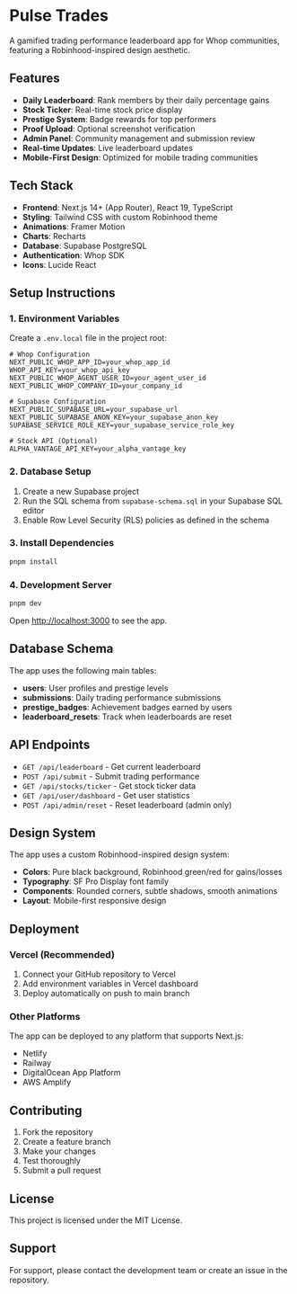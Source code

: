 # Pulse Trades

A gamified trading performance leaderboard app for Whop communities, featuring a Robinhood-inspired design aesthetic.

## Features

- **Daily Leaderboard**: Rank members by their daily percentage gains
- **Stock Ticker**: Real-time stock price display
- **Prestige System**: Badge rewards for top performers
- **Proof Upload**: Optional screenshot verification
- **Admin Panel**: Community management and submission review
- **Real-time Updates**: Live leaderboard updates
- **Mobile-First Design**: Optimized for mobile trading communities

## Tech Stack

- **Frontend**: Next.js 14+ (App Router), React 19, TypeScript
- **Styling**: Tailwind CSS with custom Robinhood theme
- **Animations**: Framer Motion
- **Charts**: Recharts
- **Database**: Supabase PostgreSQL
- **Authentication**: Whop SDK
- **Icons**: Lucide React

## Setup Instructions

### 1. Environment Variables

Create a `.env.local` file in the project root:

```env
# Whop Configuration
NEXT_PUBLIC_WHOP_APP_ID=your_whop_app_id
WHOP_API_KEY=your_whop_api_key
NEXT_PUBLIC_WHOP_AGENT_USER_ID=your_agent_user_id
NEXT_PUBLIC_WHOP_COMPANY_ID=your_company_id

# Supabase Configuration
NEXT_PUBLIC_SUPABASE_URL=your_supabase_url
NEXT_PUBLIC_SUPABASE_ANON_KEY=your_supabase_anon_key
SUPABASE_SERVICE_ROLE_KEY=your_supabase_service_role_key

# Stock API (Optional)
ALPHA_VANTAGE_API_KEY=your_alpha_vantage_key
```

### 2. Database Setup

1. Create a new Supabase project
2. Run the SQL schema from `supabase-schema.sql` in your Supabase SQL editor
3. Enable Row Level Security (RLS) policies as defined in the schema

### 3. Install Dependencies

```bash
pnpm install
```

### 4. Development Server

```bash
pnpm dev
```

Open [http://localhost:3000](http://localhost:3000) to see the app.

## Database Schema

The app uses the following main tables:

- **users**: User profiles and prestige levels
- **submissions**: Daily trading performance submissions
- **prestige_badges**: Achievement badges earned by users
- **leaderboard_resets**: Track when leaderboards are reset

## API Endpoints

- `GET /api/leaderboard` - Get current leaderboard
- `POST /api/submit` - Submit trading performance
- `GET /api/stocks/ticker` - Get stock ticker data
- `GET /api/user/dashboard` - Get user statistics
- `POST /api/admin/reset` - Reset leaderboard (admin only)

## Design System

The app uses a custom Robinhood-inspired design system:

- **Colors**: Pure black background, Robinhood green/red for gains/losses
- **Typography**: SF Pro Display font family
- **Components**: Rounded corners, subtle shadows, smooth animations
- **Layout**: Mobile-first responsive design

## Deployment

### Vercel (Recommended)

1. Connect your GitHub repository to Vercel
2. Add environment variables in Vercel dashboard
3. Deploy automatically on push to main branch

### Other Platforms

The app can be deployed to any platform that supports Next.js:
- Netlify
- Railway
- DigitalOcean App Platform
- AWS Amplify

## Contributing

1. Fork the repository
2. Create a feature branch
3. Make your changes
4. Test thoroughly
5. Submit a pull request

## License

This project is licensed under the MIT License.

## Support

For support, please contact the development team or create an issue in the repository.